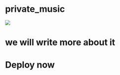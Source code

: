 # private_music
<img src="https://telegra.ph/file/a00fcf6fecc6426d2fc9a.jpg">

# we will write more about it 
# Deploy now

